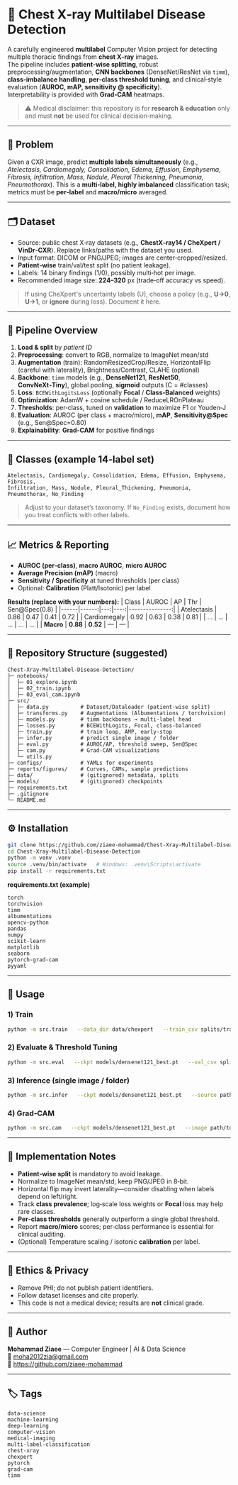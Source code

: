 # 🩻 Chest X‑ray Multilabel Disease Detection

A carefully engineered **multilabel** Computer Vision project for detecting multiple thoracic findings from **chest X‑ray** images.  
The pipeline includes **patient‑wise splitting**, robust preprocessing/augmentation, **CNN backbones** (DenseNet/ResNet via `timm`), **class‑imbalance handling**, **per‑class threshold tuning**, and clinical‑style evaluation (**AUROC, mAP, sensitivity @ specificity**).  
Interpretability is provided with **Grad‑CAM** heatmaps.

> ⚠️ Medical disclaimer: this repository is for **research & education** only and must **not** be used for clinical decision‑making.

---

## 🧠 Problem
Given a CXR image, predict **multiple labels simultaneously** (e.g., *Atelectasis, Cardiomegaly, Consolidation, Edema, Effusion, Emphysema, Fibrosis, Infiltration, Mass, Nodule, Pleural Thickening, Pneumonia, Pneumothorax*).
This is a **multi‑label, highly imbalanced** classification task; metrics must be **per‑label** and **macro/micro** averaged.

---

## 🗂️ Dataset
- Source: public chest X‑ray datasets (e.g., **ChestX‑ray14 / CheXpert / VinDr‑CXR**). Replace links/paths with the dataset you used.  
- Input format: DICOM or PNG/JPEG; images are center‑cropped/resized.  
- **Patient‑wise** train/val/test split (no patient leakage).  
- Labels: 14 binary findings (1/0), possibly multi‑hot per image.  
- Recommended image size: **224–320** px (trade‑off accuracy vs speed).

> If using CheXpert's uncertainty labels (U), choose a policy (e.g., **U→0**, **U→1**, or **ignore** during loss). Document it here.

---

## 🧰 Pipeline Overview
1. **Load & split** by *patient ID*  
2. **Preprocessing**: convert to RGB, normalize to ImageNet mean/std  
3. **Augmentation** (train): RandomResizedCrop/Resize, HorizontalFlip (careful with laterality), Brightness/Contrast, CLAHE (optional)  
4. **Backbone**: `timm` models (e.g., **DenseNet121**, **ResNet50**, **ConvNeXt‑Tiny**), global pooling, **sigmoid** outputs (C = #classes)  
5. **Loss**: `BCEWithLogitsLoss` (optionally **Focal** / **Class‑Balanced** weights)  
6. **Optimization**: AdamW + cosine schedule / ReduceLROnPlateau  
7. **Thresholds**: per‑class, tuned on **validation** to maximize F1 or Youden‑J  
8. **Evaluation**: AUROC (per class + macro/micro), **mAP**, **Sensitivity@Spec** (e.g., Sen@Spec=0.80)  
9. **Explainability**: **Grad‑CAM** for positive findings

---

## 🧪 Classes (example 14‑label set)
```
Atelectasis, Cardiomegaly, Consolidation, Edema, Effusion, Emphysema, Fibrosis,
Infiltration, Mass, Nodule, Pleural_Thickening, Pneumonia, Pneumothorax, No_Finding
```
> Adjust to your dataset’s taxonomy. If `No_Finding` exists, document how you treat conflicts with other labels.

---

## 📈 Metrics & Reporting
- **AUROC (per‑class)**, **macro AUROC**, **micro AUROC**  
- **Average Precision (mAP)** (macro)  
- **Sensitivity / Specificity** at tuned thresholds (per class)  
- Optional: **Calibration** (Platt/Isotonic) per label

**Results (replace with your numbers):**
| Class | AUROC | AP | Thr | Sen@Spec(0.8) |
|------|------:|---:|----:|---------------:|
| Atelectasis | 0.86 | 0.47 | 0.41 | 0.72 |
| Cardiomegaly | 0.92 | 0.63 | 0.38 | 0.81 |
| … | … | … | … | … |
| **Macro** | **0.88** | **0.52** | — | — |

---

## 🧩 Repository Structure (suggested)
```
Chest-Xray-Multilabel-Disease-Detection/
├─ notebooks/
│  ├─ 01_explore.ipynb
│  ├─ 02_train.ipynb
│  ├─ 03_eval_cam.ipynb
├─ src/
│  ├─ data.py          # Dataset/Dataloader (patient-wise split)
│  ├─ transforms.py    # Augmentations (Albumentations / torchvision)
│  ├─ models.py        # timm backbones → multi-label head
│  ├─ losses.py        # BCEWithLogits, Focal, class-balanced
│  ├─ train.py         # train loop, AMP, early-stop
│  ├─ infer.py         # predict single image / folder
│  ├─ eval.py          # AUROC/AP, threshold sweep, Sen@Spec
│  ├─ cam.py           # Grad-CAM visualizations
│  └─ utils.py
├─ configs/            # YAMLs for experiments
├─ reports/figures/    # Curves, CAMs, sample predictions
├─ data/               # (gitignored) metadata, splits
├─ models/             # (gitignored) checkpoints
├─ requirements.txt
├─ .gitignore
└─ README.md
```

---

## ⚙️ Installation
```bash
git clone https://github.com/ziaee-mohammad/Chest-Xray-Multilabel-Disease-Detection.git
cd Chest-Xray-Multilabel-Disease-Detection
python -m venv .venv
source .venv/bin/activate   # Windows: .venv\Scripts\activate
pip install -r requirements.txt
```

**requirements.txt (example)**
```
torch
torchvision
timm
albumentations
opencv-python
pandas
numpy
scikit-learn
matplotlib
seaborn
pytorch-grad-cam
pyyaml
```

---

## 🚀 Usage

### 1) Train
```bash
python -m src.train   --data_dir data/chexpert   --train_csv splits/train.csv   --val_csv   splits/val.csv   --classes   configs/classes.txt   --model     densenet121   --img_size  320   --batch     32   --loss      bce   --epochs    20   --amp
```

### 2) Evaluate & Threshold Tuning
```bash
python -m src.eval   --ckpt models/densenet121_best.pt   --val_csv splits/val.csv   --metrics auroc ap   --tune_threshold f1  # or youden
```

### 3) Inference (single image / folder)
```bash
python -m src.infer   --ckpt models/densenet121_best.pt   --source path/to/image_or_dir   --out   outputs/preds.csv
```

### 4) Grad‑CAM
```bash
python -m src.cam   --ckpt models/densenet121_best.pt   --image path/to/cxr.png   --target Effusion   --save  reports/figures/cam_effusion.png
```

---

## 🔬 Implementation Notes
- **Patient‑wise split** is mandatory to avoid leakage.  
- Normalize to ImageNet mean/std; keep PNG/JPEG in 8‑bit.  
- Horizontal flip may invert laterality—consider disabling when labels depend on left/right.  
- Track **class prevalence**; log‐scale loss weights or **Focal** loss may help rare classes.  
- **Per‑class thresholds** generally outperform a single global threshold.  
- Report **macro/micro** scores; per‑class performance is essential for clinical auditing.  
- (Optional) Temperature scaling / isotonic **calibration** per label.

---

## 📜 Ethics & Privacy
- Remove PHI; do not publish patient identifiers.  
- Follow dataset licenses and cite properly.  
- This code is not a medical device; results are **not** clinical grade.

---

## 👤 Author
**Mohammad Ziaee** — Computer Engineer | AI & Data Science  
📧 moha2012zia@gmail.com  
🔗 https://github.com/ziaee-mohammad

---

## 🏷 Tags
```
data-science
machine-learning
deep-learning
computer-vision
medical-imaging
multi-label-classification
chest-xray
chexpert
pytorch
grad-cam
timm
```
